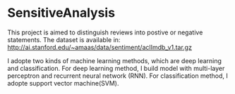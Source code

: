 # SensitiveAnalysis
This project is aimed to distinguish reviews into postive or negative statements.
The dataset is available in: http://ai.stanford.edu/~amaas/data/sentiment/aclImdb_v1.tar.gz

I adopte two kinds of machine learning methods, which are deep learning and classification. 
For deep learning method, I build model with multi-layer perceptron and recurrent neural network (RNN). 
For classification method, I adopte support vector machine(SVM).
